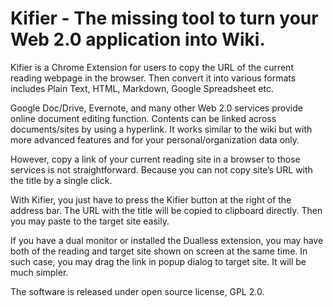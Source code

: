 Kifier - The missing tool to turn your Web 2.0 application into Wiki.
==============================================================================

Kifier is a Chrome Extension for users to copy the URL of the current reading webpage in the browser. Then convert it into various formats includes Plain Text, HTML, Markdown, Google Spreadsheet etc.

Google Doc/Drive, Evernote, and many other Web 2.0 services provide online document editing function. Contents can be linked across documents/sites by using a hyperlink.  It works similar to the wiki but with more advanced features and for your personal/organization data only.

However, copy a link of your current reading site in a browser to those services is not straightforward. Because you can not copy site’s URL with the title by a single click.

With Kifier, you just have to press the Kifier button at the right of the address bar. The URL with the title will be copied to clipboard directly. Then you may paste to the target site easily.

If you have a dual monitor or installed the Dualless extension, you may have both of the reading and target site shown on screen at the same time. In such case, you may drag the link in popup dialog to target site. It will be much simpler.

The software is released under open source license, GPL 2.0.
